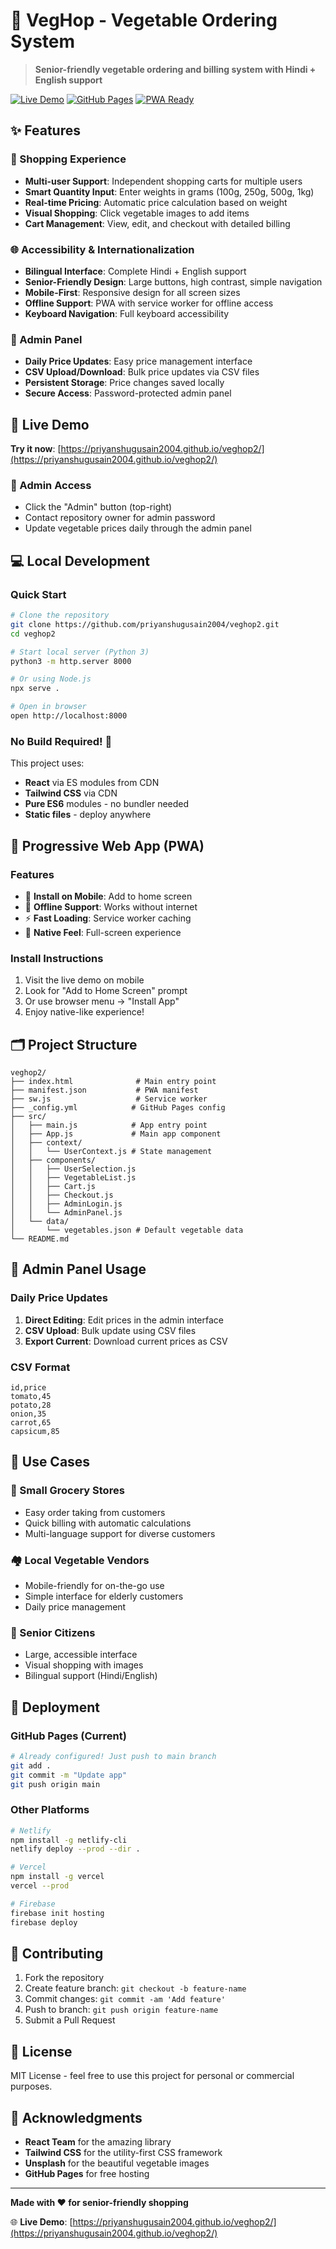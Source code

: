 # 🥬 VegHop - Vegetable Ordering System

> **Senior-friendly vegetable ordering and billing system with Hindi + English support**

[![Live Demo](https://img.shields.io/badge/Live-Demo-success?style=for-the-badge)](https://priyanshugusain2004.github.io/veghop2/)
[![GitHub Pages](https://img.shields.io/badge/Deployed%20on-GitHub%20Pages-blue?style=for-the-badge&logo=github)](https://pages.github.com/)
[![PWA Ready](https://img.shields.io/badge/PWA-Ready-purple?style=for-the-badge)](https://web.dev/progressive-web-apps/)

## ✨ Features

### 🛒 Shopping Experience
- **Multi-user Support**: Independent shopping carts for multiple users
- **Smart Quantity Input**: Enter weights in grams (100g, 250g, 500g, 1kg)
- **Real-time Pricing**: Automatic price calculation based on weight
- **Visual Shopping**: Click vegetable images to add items
- **Cart Management**: View, edit, and checkout with detailed billing

### 🌐 Accessibility & Internationalization
- **Bilingual Interface**: Complete Hindi + English support
- **Senior-Friendly Design**: Large buttons, high contrast, simple navigation
- **Mobile-First**: Responsive design for all screen sizes
- **Offline Support**: PWA with service worker for offline access
- **Keyboard Navigation**: Full keyboard accessibility

### 🔧 Admin Panel
- **Daily Price Updates**: Easy price management interface
- **CSV Upload/Download**: Bulk price updates via CSV files
- **Persistent Storage**: Price changes saved locally
- **Secure Access**: Password-protected admin panel

## 🚀 Live Demo

**Try it now**: [https://priyanshugusain2004.github.io/veghop2/](https://priyanshugusain2004.github.io/veghop2/)

### 🔑 Admin Access
- Click the "Admin" button (top-right)
- Contact repository owner for admin password
- Update vegetable prices daily through the admin panel

## 💻 Local Development

### Quick Start
```bash
# Clone the repository
git clone https://github.com/priyanshugusain2004/veghop2.git
cd veghop2

# Start local server (Python 3)
python3 -m http.server 8000

# Or using Node.js
npx serve .

# Open in browser
open http://localhost:8000
```

### No Build Required! 🎉
This project uses:
- **React** via ES modules from CDN
- **Tailwind CSS** via CDN
- **Pure ES6** modules - no bundler needed
- **Static files** - deploy anywhere

## 📱 Progressive Web App (PWA)

### Features
- 📱 **Install on Mobile**: Add to home screen
- 🔄 **Offline Support**: Works without internet
- ⚡ **Fast Loading**: Service worker caching
- 🎨 **Native Feel**: Full-screen experience

### Install Instructions
1. Visit the live demo on mobile
2. Look for "Add to Home Screen" prompt
3. Or use browser menu → "Install App"
4. Enjoy native-like experience!

## 🗂️ Project Structure

```
veghop2/
├── index.html              # Main entry point
├── manifest.json           # PWA manifest
├── sw.js                   # Service worker
├── _config.yml            # GitHub Pages config
├── src/
│   ├── main.js            # App entry point
│   ├── App.js             # Main app component
│   ├── context/
│   │   └── UserContext.js # State management
│   ├── components/
│   │   ├── UserSelection.js
│   │   ├── VegetableList.js
│   │   ├── Cart.js
│   │   ├── Checkout.js
│   │   ├── AdminLogin.js
│   │   └── AdminPanel.js
│   └── data/
│       └── vegetables.json # Default vegetable data
└── README.md
```

## 🔧 Admin Panel Usage

### Daily Price Updates
1. **Direct Editing**: Edit prices in the admin interface
2. **CSV Upload**: Bulk update using CSV files
3. **Export Current**: Download current prices as CSV

### CSV Format
```csv
id,price
tomato,45
potato,28
onion,35
carrot,65
capsicum,85
```

## 🌟 Use Cases

### 🏪 Small Grocery Stores
- Easy order taking from customers
- Quick billing with automatic calculations
- Multi-language support for diverse customers

### 🏘️ Local Vegetable Vendors
- Mobile-friendly for on-the-go use
- Simple interface for elderly customers
- Daily price management

### 👴 Senior Citizens
- Large, accessible interface
- Visual shopping with images
- Bilingual support (Hindi/English)

## 🚀 Deployment

### GitHub Pages (Current)
```bash
# Already configured! Just push to main branch
git add .
git commit -m "Update app"
git push origin main
```

### Other Platforms
```bash
# Netlify
npm install -g netlify-cli
netlify deploy --prod --dir .

# Vercel
npm install -g vercel
vercel --prod

# Firebase
firebase init hosting
firebase deploy
```

## 🤝 Contributing

1. Fork the repository
2. Create feature branch: `git checkout -b feature-name`
3. Commit changes: `git commit -am 'Add feature'`
4. Push to branch: `git push origin feature-name`
5. Submit a Pull Request

## 📝 License

MIT License - feel free to use this project for personal or commercial purposes.

## 🙏 Acknowledgments

- **React Team** for the amazing library
- **Tailwind CSS** for the utility-first CSS framework
- **Unsplash** for the beautiful vegetable images
- **GitHub Pages** for free hosting

---

**Made with ❤️ for senior-friendly shopping**

🌐 **Live Demo**: [https://priyanshugusain2004.github.io/veghop2/](https://priyanshugusain2004.github.io/veghop2/)
